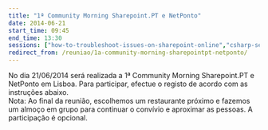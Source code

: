 ```yaml
---
title: "1ª Community Morning Sharepoint.PT e NetPonto"
date: 2014-06-21
start_time: 09:45
end_time: 13:30
sessions: ["how-to-troubleshoot-issues-on-sharepoint-online","csharp-servicos-microsoft-excel-como-front-end"]
redirect_from: /reuniao/1a-community-morning-sharepointpt-netponto/
---
```

No dia 21/06/2014 será realizada a 1ª Community Morning Sharepoint.PT e NetPonto em Lisboa. Para participar, efectue o registo de acordo com as instruções abaixo.  
Nota: Ao final da reunião, escolhemos um restaurante próximo e fazemos um almoço em grupo para continuar o convívio e aproximar as pessoas. A participação é opcional.